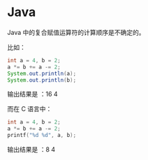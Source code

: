 # Java

Java 中的复合赋值运算符的计算顺序是不确定的。

比如：

```java
int a = 4, b = 2;
a *= b += a -= 2;
System.out.println(a);
System.out.println(b);
```

输出结果是 ：16 4

而在 C 语言中：

```c
int a = 4, b = 2;
a *= b += a -= 2;
printf("%d %d", a, b);
```

输出结果是 ：8 4
